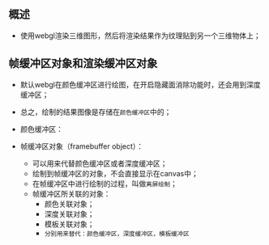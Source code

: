 ## 概述

* 使用webgl渲染三维图形，然后将渲染结果作为纹理贴到另一个三维物体上；

## 帧缓冲区对象和渲染缓冲区对象

* 默认webgl在颜色缓冲区进行绘图，在开启隐藏面消除功能时，还会用到深度缓冲区；
* 总之，绘制的结果图像是存储在`颜色缓冲区`中的；

* 颜色缓冲区：

* 帧缓冲区对象（framebuffer object）：
  - 可以用来代替颜色缓冲区或者深度缓冲区；
  - 绘制到帧缓冲区的对象，不会直接显示在canvas中；
  - 在帧缓冲区中进行绘制的过程，叫做`离屏绘制`；
  - 帧缓冲区所关联的对象：
    - 颜色关联对象；
    - 深度关联对象；
    - 模板关联对象；
    - `分别用来替代：颜色缓冲区，深度缓冲区，模板缓冲区`